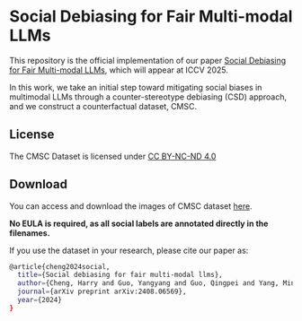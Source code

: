 # **Social Debiasing for Fair Multi-modal LLMs**

This repository is the official implementation of our paper [Social Debiasing for Fair Multi-modal LLMs](https://arxiv.org/pdf/2408.06569), which will appear at ICCV 2025.

In this work, we take an initial step toward mitigating social biases in multimodal LLMs through a counter-stereotype debiasing (CSD) approach, and we construct a counterfactual dataset, CMSC.

## License

The CMSC Dataset is licensed under [CC BY-NC-ND 4.0](https://creativecommons.org/licenses/by-nc-nd/4.0/legalcode)

## Download

You can access and download the images of CMSC dataset [here](https://drive.google.com/file/d/1OHV8ao8og-oTVhFYq6e0PI7m4zz6sAUl/view?usp=sharing).

**No EULA is required, as all social labels are annotated directly in the filenames.**




If you use the dataset in your research, please cite our paper as:

```bash
@article{cheng2024social,
  title={Social debiasing for fair multi-modal llms},
  author={Cheng, Harry and Guo, Yangyang and Guo, Qingpei and Yang, Ming and Gan, Tian and Nie, Liqiang},
  journal={arXiv preprint arXiv:2408.06569},
  year={2024}
}
```

